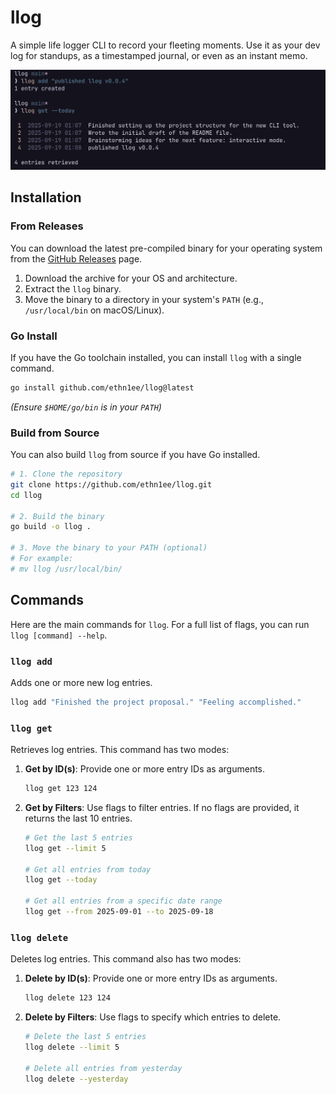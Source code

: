 # llog

A simple life logger CLI to record your fleeting moments.
Use it as your dev log for standups, as a timestamped journal, or even as an instant memo.

![screenshot](./assets/screenshot.png)

## Installation

### From Releases

You can download the latest pre-compiled binary for your operating system from the [GitHub Releases](https://github.com/ethn1ee/llog/releases) page.

1.  Download the archive for your OS and architecture.
2.  Extract the `llog` binary.
3.  Move the binary to a directory in your system's `PATH` (e.g., `/usr/local/bin` on macOS/Linux).

### Go Install

If you have the Go toolchain installed, you can install `llog` with a single command.

```bash
go install github.com/ethn1ee/llog@latest
```

_(Ensure `$HOME/go/bin` is in your `PATH`)_

### Build from Source

You can also build `llog` from source if you have Go installed.

```bash
# 1. Clone the repository
git clone https://github.com/ethn1ee/llog.git
cd llog

# 2. Build the binary
go build -o llog .

# 3. Move the binary to your PATH (optional)
# For example:
# mv llog /usr/local/bin/
```

## Commands

Here are the main commands for `llog`. For a full list of flags, you can run `llog [command] --help`.

### `llog add`

Adds one or more new log entries.

```bash
llog add "Finished the project proposal." "Feeling accomplished."
```

### `llog get`

Retrieves log entries. This command has two modes:

1.  **Get by ID(s)**: Provide one or more entry IDs as arguments.

    ```bash
    llog get 123 124
    ```

2.  **Get by Filters**: Use flags to filter entries. If no flags are provided, it returns the last 10 entries.

    ```bash
    # Get the last 5 entries
    llog get --limit 5

    # Get all entries from today
    llog get --today

    # Get all entries from a specific date range
    llog get --from 2025-09-01 --to 2025-09-18
    ```

### `llog delete`

Deletes log entries. This command also has two modes:

1.  **Delete by ID(s)**: Provide one or more entry IDs as arguments.

    ```bash
    llog delete 123 124
    ```

2.  **Delete by Filters**: Use flags to specify which entries to delete.

    ```bash
    # Delete the last 5 entries
    llog delete --limit 5

    # Delete all entries from yesterday
    llog delete --yesterday
    ```

<!-- ### `llog summarize` -->

<!-- Generates an AI-powered summary of your log entries for a given period. -->

<!-- ```bash -->
<!-- # Summarize today's entries -->
<!-- llog summarize --today -->

<!-- # Summarize entries from a specific date range -->
<!-- llog summarize --from 2025-09-01 --to 2025-09-18 -->
<!-- ``` -->
